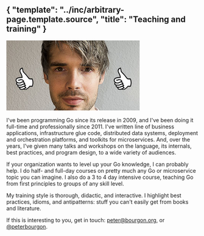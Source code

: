 {
	"template": "../inc/arbitrary-page.template.source",
    "title": "Teaching and training"
}
---
<img src="crophead.jpg" width="350" height="184" alt="My dumb cropped face" />

I've been programming Go since its release in 2009, and I've been doing it full-time and professionally since 2011.
I've written line of business applications, infrastructure glue code, distributed data systems, deployment and orchestration platforms, and toolkits for microservices.
And, over the years, I've given many talks and workshops on the language, its internals, best practices, and program design, to a wide variety of audiences.

If your organization wants to level up your Go knowledge, I can probably help.
I do half- and full-day courses on pretty much any Go or microservice topic you can imagine.
I also do a 3 to 4 day intensive course, teaching Go from first principles to groups of any skill level.

My training style is thorough, didactic, and interactive.
I highlight best practices, idioms, and antipatterns: stuff you can't easily get from books and literature.

If this is interesting to you, get in touch:
 <a href='ma&#105;l&#116;o&#58;pete&#114;&#64;b&#111;u%7&#50;gon&#46;o&#114;%67'>p&#101;t&#101;r&#64;bou&#114;gon&#46;org</a>, or
 [@peterbourgon](https://twitter.com/peterbourgon).
